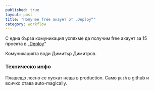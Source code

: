 ```yaml
---
published: true
layout: post
title: "Получен free акаунт от „Deploy“"
category: workflow
---
```


С една бърза комуникация успяхме да получим free акаунт за 15 проектa в „[Deploy](https://www.deployhq.com/)“

Комуникацията води Димитър Димитров.

### Техническо инфо
Плашещо лесно се пускат неща в production. Само `push` в github и всичко става auto-magically.
